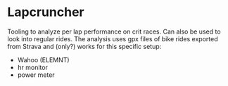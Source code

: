 # Lapcruncher

Tooling to analyze per lap performance on crit races. Can also be used to look into regular rides.
The analysis uses gpx files of bike rides exported from Strava and (only?) works for this specific setup:
- Wahoo (ELEMNT)
- hr monitor
- power meter
